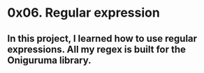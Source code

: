 # 0x06. Regular expression
## In this project, I learned how to use regular expressions. All my regex is built for the Oniguruma library.
